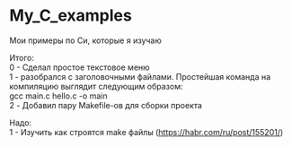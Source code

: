 # My_C_examples

Мои примеры по Си, которые я изучаю


Итого:<br>
0 - Сделал простое текстовое меню<br>
1 - разобрался с заголовочными файлами. Простейшая команда на компиляцию выглядит следующим образом:<br>
gcc main.c hello.c -o main<br>
2 - Добавил пару Makefile-ов для сборки проекта<br>


Надо:<br>
1 - Изучить как строятся make файлы (https://habr.com/ru/post/155201/)<br>
